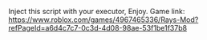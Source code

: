 Inject this script with your executor, Enjoy.
Game link: https://www.roblox.com/games/4967465336/Rays-Mod?refPageId=a6d4c7c7-0c3d-4d08-98ae-53f1be1f37b8
